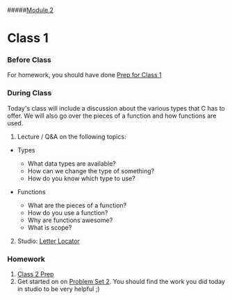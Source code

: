 #####[Module 2](../../)

# Class 1

### Before Class
For homework, you should have done [Prep for Class 1](../class1-prep)

### During Class
Today's class will include a discussion about the various types that C has to offer. We will also go over the pieces of a function and how functions are used.

1. Lecture / Q&A on the following topics:

  * Types
  
	* What data types are available?
	* How can we change the type of something?
	* How do you know which type to use?
	
  * Functions
 
	* What are the pieces of a function?
	* How do you use a function?
	* Why are functions awesome?
	* What is scope?

2. Studio: [Letter Locator](../studios/letter-locator)

### Homework
1. [Class 2 Prep](../class2-prep) 
2. Get started on on [Problem Set 2](../problem-set). You should find the work you did today in studio to be very helpful ;)
